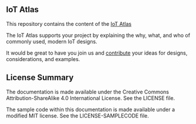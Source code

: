 ## IoT Atlas

This repository contains the content of the [IoT Atlas](http://iotatlas.net)

The IoT Atlas supports your project by explaining the why, what, and who of commonly used, modern IoT designs.

It would be great to have you join us and [contribute](https://github.com/aws/iot-atlas/blob/master/CONTRIBUTING.md) your ideas for designs, considerations, and examples. 

## License Summary

The documentation is made available under the Creative Commons Attribution-ShareAlike 4.0 International License. See the LICENSE file.

The sample code within this documentation is made available under a modified MIT license. See the LICENSE-SAMPLECODE file.
